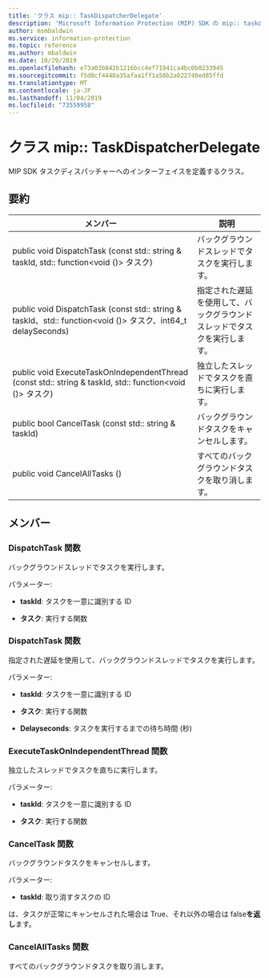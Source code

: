 ```yaml
---
title: 'クラス mip:: TaskDispatcherDelegate'
description: 'Microsoft Information Protection (MIP) SDK の mip:: taskdispatcherdelegate クラスについて説明します。'
author: msmbaldwin
ms.service: information-protection
ms.topic: reference
ms.author: mbaldwin
ms.date: 10/29/2019
ms.openlocfilehash: e73a03b842b1216bcc4ef71941ca4bc0b0233945
ms.sourcegitcommit: f5d8cf4440a35afaa1ff1a58b2a022740ed85ffd
ms.translationtype: MT
ms.contentlocale: ja-JP
ms.lasthandoff: 11/04/2019
ms.locfileid: "73559958"
---
```

# <a name="class-miptaskdispatcherdelegate"></a>クラス mip:: TaskDispatcherDelegate 
MIP SDK タスクディスパッチャーへのインターフェイスを定義するクラス。
  
## <a name="summary"></a>要約
 メンバー                        | 説明                                
--------------------------------|---------------------------------------------
public void DispatchTask (const std:: string & taskId, std:: function\<void ()\> タスク)  |  バックグラウンドスレッドでタスクを実行します。
public void DispatchTask (const std:: string & taskId、std:: function\<void ()\> タスク、int64_t delaySeconds)  |  指定された遅延を使用して、バックグラウンドスレッドでタスクを実行します。
public void ExecuteTaskOnIndependentThread (const std:: string & taskId, std:: function\<void ()\> タスク)  |  独立したスレッドでタスクを直ちに実行します。
public bool CancelTask (const std:: string & taskId)  |  バックグラウンドタスクをキャンセルします。
public void CancelAllTasks ()  |  すべてのバックグラウンドタスクを取り消します。
  
## <a name="members"></a>メンバー
  
### <a name="dispatchtask-function"></a>DispatchTask 関数
バックグラウンドスレッドでタスクを実行します。

パラメーター:  
* **taskId**: タスクを一意に識別する ID 


* **タスク**: 実行する関数


  
### <a name="dispatchtask-function"></a>DispatchTask 関数
指定された遅延を使用して、バックグラウンドスレッドでタスクを実行します。

パラメーター:  
* **taskId**: タスクを一意に識別する ID 


* **タスク**: 実行する関数 


* **Delayseconds**: タスクを実行するまでの待ち時間 (秒)


  
### <a name="executetaskonindependentthread-function"></a>ExecuteTaskOnIndependentThread 関数
独立したスレッドでタスクを直ちに実行します。

パラメーター:  
* **taskId**: タスクを一意に識別する ID 


* **タスク**: 実行する関数


  
### <a name="canceltask-function"></a>CancelTask 関数
バックグラウンドタスクをキャンセルします。

パラメーター:  
* **taskId**: 取り消すタスクの ID



  
は、タスクが正常にキャンセルされた場合は True、それ以外の場合は false**を返し**ます。
  
### <a name="cancelalltasks-function"></a>CancelAllTasks 関数
すべてのバックグラウンドタスクを取り消します。